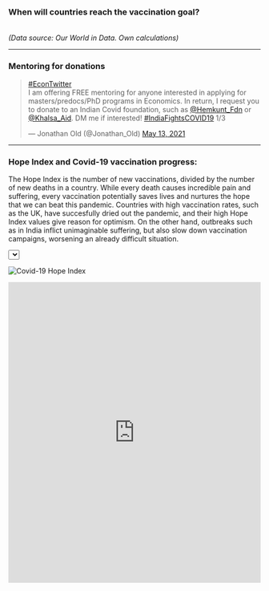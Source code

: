 




### When will countries reach the vaccination goal?

<script type="text/javascript">
 var zz = "World" ;
        var comma = d3.format(",");

		var abc =  d3.csv("/otherdata/covid.csv", function(consdata) {
	    var filtercitydata = consdata.filter(function(d, i) 
	    	{ 
	            if (d["location"] == zz) 
	            {return d} ;
	        }) ;
	        console.log(filtercitydata) ;
		  var ctry =  filtercitydata.filter(function(d, i){return d})[0].location2 ;      
		 var sevendays = comma(filtercitydata.filter(function(d, i){return d})[0].fvl7d)  ;
		 var date = filtercitydata.filter(function(d, i){return d})[0].date  ;
		 var vaccination_rate = filtercitydata.filter(function(d, i){return d})[0].vaccination_rate  ;
		 var already_vaccinated = filtercitydata.filter(function(d, i){return d})[0].already_vaccinated  ;
		 var vaccination_days = comma(filtercitydata.filter(function(d, i){return d})[0].vaccination_days)  ;
		 d3.select("#p3").insert("p").html("<b>" + ctry + "</b> has administered <b>" + sevendays + "</b> vaccine doses over the last seven days. This corresponds to a single dose for <b>" + vaccination_rate + "%</b> of the population. <b>"  + ctry  + "</b> has reached <b>" + already_vaccinated + "%</b> of the vaccination goal (i.e., full immunization for 80% of the population). At the current speed, <b>" + ctry + "</b> will have reached the vaccination goal in <b>" + vaccination_days + "</b> days.");
		   		}) ;
</script>

 <script>


 d3.csv("/otherdata/covid.csv", function(error, data) {
    var select = d3.select("p2")
      .append("div")
      .append("select")


    select
      .on("change", function(d) {
      	// Defining the function
		// This line of code selects the <tbody> from the html and clears it. If this is not used, then the results would appear on top of the previous result.
		d3.select("#p3").html("") ;
		// This code is needed to prevent the page from reloading.

        var location = d3.select(this).property("value");
        var comma = d3.format(",");

		var abc =  d3.csv("/otherdata/covid.csv", function(consdata) {
	    var filtercitydata = consdata.filter(function(d, i) 
	    	{ 
	            if (d["location"] == location) 
	            {return d} ;
	        }) ;
	        console.log(filtercitydata) ;
		  var ctry =  filtercitydata.filter(function(d, i){return d})[0].location2 ;      
		 var sevendays = comma(filtercitydata.filter(function(d, i){return d})[0].fvl7d)  ;
		 var date = filtercitydata.filter(function(d, i){return d})[0].date  ;
		 var vaccination_rate = filtercitydata.filter(function(d, i){return d})[0].vaccination_rate  ;
		 var already_vaccinated = filtercitydata.filter(function(d, i){return d})[0].already_vaccinated  ;
		 var vaccination_days = comma(filtercitydata.filter(function(d, i){return d})[0].vaccination_days)  ;
		 d3.select("#p3").insert("p").html("<b>" + ctry + "</b> has administered <b>" + sevendays + "</b> vaccine doses over the last seven days. This corresponds to a single dose for <b>" + vaccination_rate + "%</b> of the population. <b>"  + ctry  + "</b> has reached <b>" + already_vaccinated + "%</b> of the vaccination goal (i.e., full immunization for 80% of the population). At the current speed, <b>" + ctry + "</b> will have reached the vaccination goal in <b>" + vaccination_days + "</b> days.");
		   		}) ;


      });

    select.selectAll("option")
      .data(data)
      .enter()
        .append("option")
        .attr("location", function (d) { return d.location; })
        .text(function (d) { return d.location; });
  });



</script>






<p2>
</p2>

<br>
<div id="p3">  </div>
<div> <i>(Data source: Our World in Data. Own calculations)</i> </div>

---





### Mentoring for donations

<blockquote class="twitter-tweet"><p lang="en" dir="ltr"><a href="https://twitter.com/hashtag/EconTwitter?src=hash&amp;ref_src=twsrc%5Etfw">#EconTwitter</a> <br>I am offering FREE mentoring for anyone interested in applying for masters/predocs/PhD programs in Economics. In return, I request you to donate to an Indian Covid foundation, such as <a href="https://twitter.com/Hemkunt_Fdn?ref_src=twsrc%5Etfw">@Hemkunt_Fdn</a> or <a href="https://twitter.com/Khalsa_Aid?ref_src=twsrc%5Etfw">@Khalsa_Aid</a>. DM me if interested! <a href="https://twitter.com/hashtag/IndiaFightsCOVID19?src=hash&amp;ref_src=twsrc%5Etfw">#IndiaFightsCOVID19</a> 1/3</p>&mdash; Jonathan Old (@Jonathan_Old) <a href="https://twitter.com/Jonathan_Old/status/1392964103174492172?ref_src=twsrc%5Etfw">May 13, 2021</a></blockquote> <script async src="https://platform.twitter.com/widgets.js" charset="utf-8"></script>

---

### Hope Index and Covid-19 vaccination progress: 

The Hope Index is the number of new vaccinations, divided by the number of new deaths in a country. While every death causes incredible pain and suffering, every vaccination potentially saves lives and nurtures the hope that we can beat this pandemic. Countries with high vaccination rates, such as the UK, have succesfully dried out the pandemic, and their high Hope Index values give reason for optimism. On the other hand, outbreaks such as in India inflict unimaginable suffering, but also slow down vaccination campaigns, worsening an already difficult situation.



<!-- Initialize a select button -->
<select id="selectButton"></select>

<!-- Create a div where the graph will take place -->
<div id="my_dataviz"></div>

<!-- Color Scale -->
<script src="https://d3js.org/d3-scale-chromatic.v1.min.js"></script>

<script>

// set the dimensions and margins of the graph
var margin = {top: 10, right: 10, bottom: 30, left: 80},
    width = my_dataviz.clientWidth - margin.left - margin.right,
    height = 0.5*window.innerHeight - margin.top - margin.bottom;

// append the svg object to the body of the page
var svg = d3.select("#my_dataviz")
  .append("svg")
    .attr("width", width + margin.left + margin.right)
    .attr("height", height + margin.top + margin.bottom)
  .append("g")
    .attr("transform",
          "translate(" + margin.left + "," + margin.top + ")");

//Read the data
d3.csv("/otherdata/covid_panel.csv", 
	function(d){
    return { date : d3.timeParse("%Y-%m-%d")(d.date), location: d.location, hope_index_2: d.hope_index_2 }
  },

  // Now I can use this dataset:
  function(data) {

    // List of groups (here I have one group per column)
    var allGroup = d3.map(data, function(d){return(d.location)}).keys()

    // add the options to the button
    d3.select("#selectButton")
      .selectAll('myOptions')
     	.data(allGroup)
      .enter()
    	.append('option')
      .text(function (d) { return d; }) // text showed in the menu
      .attr("vaccination_days", function (d) { return d; }) // corresponding value returned by the button


// text label for the y axis
  svg.append("text")
      .attr("transform", "rotate(-90)")
      .attr("y", 0 - margin.left)
      .attr("x",0 - (height / 2))
      .attr("dy", "1em")
      .style("text-anchor", "middle")
      .style('font-family', '"Noto Sans"')
      .style('font-size' , '100%')
      .style('font-weight' , '700')
      .style('fill' , '#494949')
      .text("Hope Index");      


    // A color scale: one color for each group
    var myColor = d3.scaleOrdinal()
      .domain(allGroup)
      .range(d3.schemeSet2);

    // Add X axis --> it is a date format
    var x = d3.scaleTime()
      .domain(d3.extent(data, function(d) { return d.date; }))
      .range([ 0, width ]);
    svg.append("g")
      .attr("transform", "translate(0," + height + ")")
       .style('font-family', '"Noto Sans"')
      .style('font-size' , '100%')
         .style('color' , '#494949')
      .call(d3.axisBottom(x).ticks(7).tickFormat(d3.timeFormat("%b"))
      	);




    // Add Y axis
    var y = d3.scaleLog()
      .domain([10, d3.max(data, function(d) { return +d.hope_index_2; })])
      .range([ height, 10 ])
      .base(10);
    svg.append("g")
      .call(d3.axisLeft(y)
      		.tickFormat(d3.format(","))
      		 .tickValues([10, 10E1, 10E2, 10E3, 10E4, 10E5, 10E6, 10E7]))
      .style('font-family', '"Noto Sans"')
       .style('color' , '#494949')
      .style('font-size' , '100%');


    // Initialize line with first group of the list
    var line = svg
      .append('g') 
      .append("path")
        .datum(data.filter(function(d){return d.location==allGroup[0]}))
        .attr("d", d3.line()
          .x(function(d) { return x(d.date) })
          .y(function(d) { return y(+d.hope_index_2) })
        )
        .attr("stroke", function(d){ return myColor("World") })
        .style("stroke-width", 4)
        .style("fill", "none")

    // A function that update the chart
    function update(selectedGroup) {

   
      // Create new data with the selection?
      var dataFilter = data.filter(function(d){return d.location==selectedGroup})

      // Give these new data to update line
      line 
          .datum(dataFilter)
          .transition()
          .duration(200)
          .attr("d", d3.line()
            .x(function(d) { return x(d.date) })
            .y(function(d) { return y(+d.hope_index_2) })
          )
          .attr("stroke", function(d){ return myColor(selectedGroup) })
    }

    // When the button is changed, run the updateChart function
    d3.select("#selectButton").on("change", function(d) {
        // recover the option that has been chosen
        var selectedOption = d3.select(this).property("value")
        // run the updateChart function with this selected option
        update(selectedOption)
    }) 

})

</script>



![Covid-19 Hope Index](/pdf/hope_index.png)


<iframe src="https://ourworldindata.org/explorers/coronavirus-data-explorer?zoomToSelection=true&pickerSort=desc&pickerMetric=population&Metric=Vaccine+doses&Interval=7-day+rolling+average&Relative+to+Population=true&Align+outbreaks=false&country=IND~GBR~USA~DEU&hideControls=true" loading="lazy" style="width: 100%; height: 600px; border: 0px none;"></iframe>





